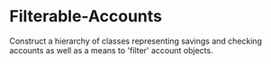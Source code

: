 # Filterable-Accounts
Construct a hierarchy of classes representing savings and checking accounts as well as a means to 'filter' account objects.
